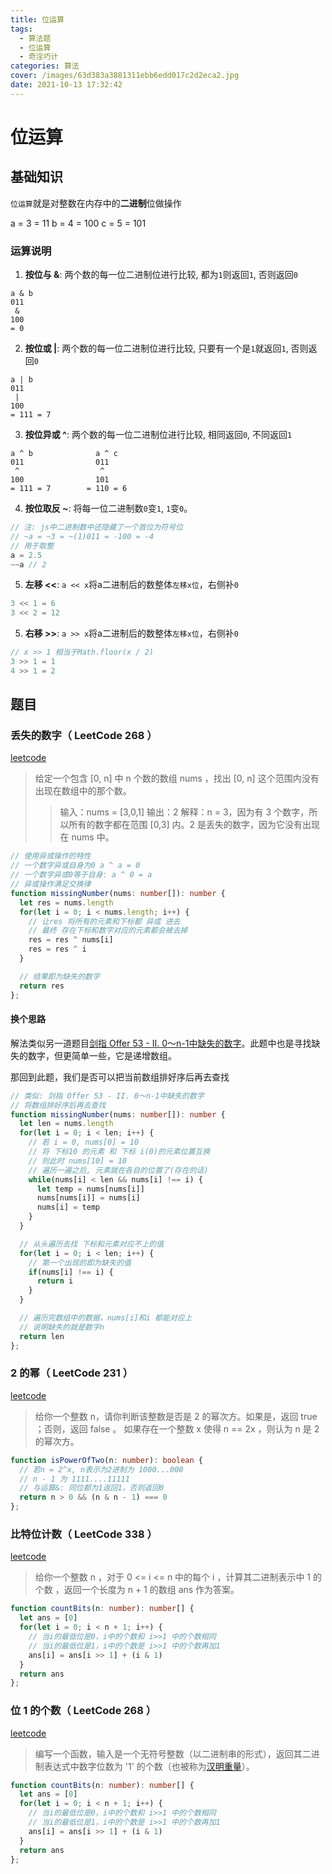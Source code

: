 ```yaml
---
title: 位运算
tags:
  - 算法题
  - 位运算
  - 奇淫巧计
categories: 算法
cover: /images/63d383a3881311ebb6edd017c2d2eca2.jpg
date: 2021-10-13 17:32:42
---
```


# 位运算

## 基础知识
`位运算`就是对整数在内存中的**二进制**位做操作

a = 3 = 11
b = 4 = 100
c = 5 = 101

### 运算说明
1. **按位与 &**: 两个数的每一位二进制位进行比较, 都为`1`则返回`1`, 否则返回`0`
```
a & b 
011 
 &
100
= 0
```

2. **按位或 |**: 两个数的每一位二进制位进行比较, 只要有一个是`1`就返回`1`, 否则返回`0`
```
a | b 
011 
 |
100
= 111 = 7
```

3. **按位异或 ^**: 两个数的每一位二进制位进行比较, 相同返回`0`, 不同返回`1`
```
a ^ b              a ^ c
011                011
 ^                  ^
100                101
= 111 = 7        = 110 = 6
```

4. **按位取反 ~**: 将每一位二进制数`0`变`1`, `1`变`0`。
```js
// 注: js中二进制数中还隐藏了一个首位为符号位
// ~a = ~3 = ~(1)011 = -100 = -4
// 用于取整
a = 2.5
~~a // 2
```

5. **左移 <<**: `a << x`将a二进制后的数整体`左移x位`，右侧补`0`
```js
3 << 1 = 6 
3 << 2 = 12 
```

5. **右移 >>**: `a >> x`将a二进制后的数整体`左移x位`，右侧补`0`
```js
// x >> 1 相当于Math.floor(x / 2)
3 >> 1 = 1
4 >> 1 = 2
```


## 题目
### 丢失的数字（ LeetCode 268 ）
[leetcode](https://leetcode-cn.com/problems/missing-number/)
> 给定一个包含 [0, n] 中 n 个数的数组 nums ，找出 [0, n] 这个范围内没有出现在数组中的那个数。
>> 输入：nums = [3,0,1]
>> 输出：2
>> 解释：n = 3，因为有 3 个数字，所以所有的数字都在范围 [0,3] 内。2 是丢失的数字，因为它没有出现在 nums 中。

```ts
// 使用异或操作的特性
// 一个数字异或自身为0 a ^ a = 0
// 一个数字异或0等于自身: a ^ 0 = a
// 异或操作满足交换律
function missingNumber(nums: number[]): number {
  let res = nums.length
  for(let i = 0; i < nums.length; i++) {
    // 让res 将所有的元素和下标都 异或 进去
    // 最终 存在下标和数字对应的元素都会被去掉
    res = res ^ nums[i]
    res = res ^ i
  }

  // 结果即为缺失的数字
  return res
};
```


#### 换个思路
解法类似另一道题目[剑指 Offer 53 - II. 0～n-1中缺失的数字](https://leetcode-cn.com/problems/que-shi-de-shu-zi-lcof/)。此题中也是寻找缺失的数字，但更简单一些，它是递增数组。

那回到此题，我们是否可以把当前数组排好序后再去查找
```ts
// 类似: 剑指 Offer 53 - II. 0～n-1中缺失的数字
// 将数组排好序后再去查找
function missingNumber(nums: number[]): number {
  let len = nums.length
  for(let i = 0; i < len; i++) {
    // 若 i = 0, nums[0] = 10
    // 将 下标10 的元素 和 下标 i(0)的元素位置互换
    // 则此时 nums[10] = 10
    // 遍历一遍之后, 元素就在各自的位置了(存在的话)
    while(nums[i] < len && nums[i] !== i) {
      let temp = nums[nums[i]]
      nums[nums[i]] = nums[i]
      nums[i] = temp
    }
  }

  // 从头遍历去找 下标和元素对应不上的值
  for(let i = 0; i < len; i++) {
    // 第一个出现的即为缺失的值
    if(nums[i] !== i) {
      return i
    }
  }

  // 遍历完数组中的数据，nums[i]和i 都能对应上
  // 说明缺失的就是数字n
  return len
};
```


### 2 的幂（ LeetCode 231 ）
[leetcode](https://leetcode-cn.com/problems/power-of-two/)
> 给你一个整数 n，请你判断该整数是否是 2 的幂次方。如果是，返回 true ；否则，返回 false 。
> 如果存在一个整数 x 使得 n == 2x ，则认为 n 是 2 的幂次方。

```ts
function isPowerOfTwo(n: number): boolean {
  // 若n = 2^x, n表示为2进制为 1000...000
  // n - 1 为 1111....11111
  // 与运算&: 同位都为1返回1，否则返回0
  return n > 0 && (n & n - 1) === 0
};
```

### 比特位计数（ LeetCode 338 ）
[leetcode](https://leetcode-cn.com/problems/counting-bits/)
> 给你一个整数 n ，对于 0 <= i <= n 中的每个 i ，计算其二进制表示中 1 的个数 ，返回一个长度为 n + 1 的数组 ans 作为答案。

```ts
function countBits(n: number): number[] {
  let ans = [0]
  for(let i = 0; i < n + 1; i++) {
    // 当i的最低位是0，i中的个数和 i>>1 中的个数相同
    // 当i的最低位是1，i中的个数是 i>>1 中的个数再加1
    ans[i] = ans[i >> 1] + (i & 1)
  }
  return ans
};
```

### 位 1 的个数（ LeetCode 268 ）
[leetcode](https://leetcode-cn.com/problems/number-of-1-bits/)
> 编写一个函数，输入是一个无符号整数（以二进制串的形式），返回其二进制表达式中数字位数为 '1' 的个数（也被称为[汉明重量](https://baike.baidu.com/item/%E6%B1%89%E6%98%8E%E9%87%8D%E9%87%8F)）。

```ts
function countBits(n: number): number[] {
  let ans = [0]
  for(let i = 0; i < n + 1; i++) {
    // 当i的最低位是0，i中的个数和 i>>1 中的个数相同
    // 当i的最低位是1，i中的个数是 i>>1 中的个数再加1
    ans[i] = ans[i >> 1] + (i & 1)
  }
  return ans
};
```


